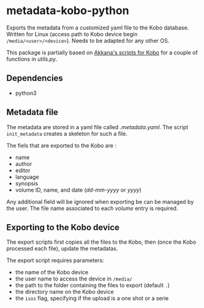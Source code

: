 # metadata-kobo-python

Exports the metadata from a customized yaml file to the Kobo database.  
Written for Linux (access path to Kobo device begin `/media/<user>/<device>`). Needs to be adapted for any other OS.

This package is partially based on [Akkana's scripts for Kobo](https://github.com/akkana/scripts/tree/master/kobo) for a couple of functions in _utils.py_.

## Dependencies

* python3

## Metadata file

The metadata are stored in a yaml file called _.metadata.yaml_. The script `init_metadata` creates a skeleton for such a file.

The fiels that are exported to the Kobo are :
* name
* author
* editor
* language
* synopsis
* volume ID, name, and date (_dd-mm-yyyy_ or _yyyy_)

Any additional field will be ignored when exporting be can be managed by the user.
The file name associated to each _volume_ entry is required.

## Exporting to the Kobo device

The export scripts first copies all the files to the Kobo, then (once the Kobo processed each file), update the metadatas.

The export script requires parameters:
* the name of the Kobo device
* the user name to access the device in `/media/`
* the path to the folder containing the files to export (default `.`)
* the directory name on the Kobo device
* the `isos` flag, specifying if the upload is a one shot or a serie
